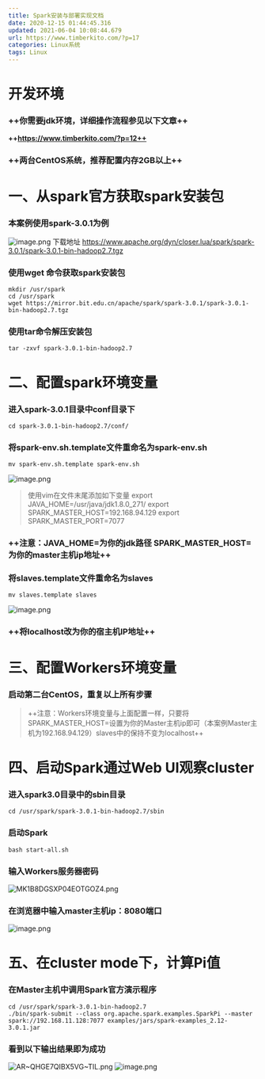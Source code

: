 ```yaml
---
title: Spark安装与部署实现文档
date: 2020-12-15 01:44:45.316
updated: 2021-06-04 10:08:44.679
url: https://www.timberkito.com/?p=17
categories: Linux系统
tags: Linux
---
```


# 开发环境
### ++你需要jdk环境，详细操作流程参见以下文章++
**++https://www.timberkito.com/?p=12++**
### ++两台CentOS系统，推荐配置内存2GB以上++

# 一、从spark官方获取spark安装包

### 本案例使用spark-3.0.1为例
![image.png](https://www.timberkito.com/upload/2020/12/image-820d800917ed4a0397098d182ebd22f4.png)
下载地址 https://www.apache.org/dyn/closer.lua/spark/spark-3.0.1/spark-3.0.1-bin-hadoop2.7.tgz

### 使用wget 命令获取spark安装包

```shell
mkdir /usr/spark
cd /usr/spark
wget https://mirror.bit.edu.cn/apache/spark/spark-3.0.1/spark-3.0.1-bin-hadoop2.7.tgz
```
### 使用tar命令解压安装包
```shell
tar -zxvf spark-3.0.1-bin-hadoop2.7
```

# 二、配置spark环境变量

### 进入spark-3.0.1目录中conf目录下
```shell
cd spark-3.0.1-bin-hadoop2.7/conf/
```
### 将spark-env.sh.template文件重命名为spark-env.sh

```shell
mv spark-env.sh.template spark-env.sh
```
![image.png](https://www.timberkito.com/upload/2020/12/image-e67c89475df74d87bd92fcd0dc4df78b.png)
> 使用vim在文件末尾添加如下变量
export JAVA_HOME=/usr/java/jdk1.8.0_271/
export SPARK_MASTER_HOST=192.168.94.129
export SPARK_MASTER_PORT=7077

### ++注意：JAVA_HOME=为你的jdk路径 SPARK_MASTER_HOST=为你的master主机ip地址++

### 将slaves.template文件重命名为slaves
```shell
mv slaves.template slaves
```
![image.png](https://www.timberkito.com/upload/2020/12/image-458d04d19091402da025b7ec2d1624e0.png)

### ++将localhost改为你的宿主机IP地址++

# 三、配置Workers环境变量
### 启动第二台CentOS，重复以上所有步骤
> ++注意：Workers环境变量与上面配置一样，只要将 SPARK_MASTER_HOST=设置为你的Master主机ip即可（本案例Master主机为192.168.94.129）slaves中的保持不变为localhost++

# 四、启动Spark通过Web UI观察cluster
### 进入spark3.0目录中的sbin目录
```shell
cd /usr/spark/spark-3.0.1-bin-hadoop2.7/sbin
```
### 启动Spark
```shell
bash start-all.sh
```
### 输入Workers服务器密码
![MK1B8DGSXP04EOTGOZ4.png](https://www.timberkito.com/upload/2020/12/M%25K1B8DGSXP0%5B4%7DEOTGOZ$4-d289db32594340829a51ddf9adf63e21.png)
### 在浏览器中输入master主机ip：8080端口
![image.png](https://www.timberkito.com/upload/2020/12/image-62611986c6a949eca6eac58cf1db6da1.png)
# 五、在cluster mode下，计算Pi值
### 在Master主机中调用Spark官方演示程序
```shell
cd /usr/spark/spark-3.0.1-bin-hadoop2.7
./bin/spark-submit --class org.apache.spark.examples.SparkPi --master spark://192.168.11.128:7077 examples/jars/spark-examples_2.12-3.0.1.jar
```
### 看到以下输出结果即为成功
![AR~QHGE7QIBX5VG~TIL.png](https://www.timberkito.com/upload/2020/12/AR%7B%7B~QHGE7QIB%25X5VG%5B~TIL-11d9874859ab4f4f91abdad7308e0834.png)
![image.png](https://www.timberkito.com/upload/2020/12/image-92f69929e455496fa3dd3cf2b2cdc2c0.png)
